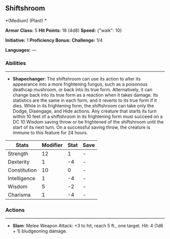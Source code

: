 ## Shiftshroom
*(Medium) (Plant) *

**Armor Class:** 5
**Hit Points:** 18 (4d8)
**Speed:** {"walk": 10}

**Initiative:** 1
**Proficiency Bonus:**
**Challenge:** 1/4

**Languages:** —

### Abilities
 --- 
- **Shapechanger**: The shiftshroom can use its action to alter its appearance into a more frightening fungus, such as a poisonous deathcap mushroom, or back into its true form. Alternatively, it can change back into its true form as a reaction when it takes damage. Its statistics are the same in each form, and it reverts to its true form if it dies. While in its frightening form, the shiftshroom can take only the Dodge, Disengage, and Hide actions. Any creature that starts its turn within 10 feet of a shiftshroom in its frightening form must succeed on a DC 10 Wisdom saving throw or be frightened of the shiftshroom until the start of its next turn. On a successful saving throw, the creature is immune to this feature for 24 hours.



| Stats | Modifier | Stat | Save
| ---- | ---- | ---- | ---- |
| Strength | 12 | 1 | - |
| Dexterity | 1 | -4 | - |
| Constitution | 10 | 0 | - |
| Intelligence | 1 | -4 | - |
| Wisdom | 5 | -2 | - |
| Charisma | 1 | -4 | - |

### Actions
 --- 
- **Slam**: Melee Weapon Attack: +3 to hit, reach 5 ft., one target. Hit: 4 (1d6 + 1) bludgeoning damage.

